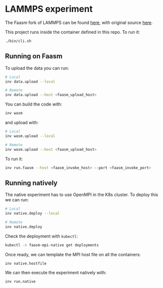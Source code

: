 # LAMMPS experiment

The Faasm fork of LAMMPS can be found [here](https://github.com/faasm/lammps),
with original source [here](https://lammps.sandia.gov/).

This project runs inside the container defined in this repo. To run it:

```bash
./bin/cli.sh
```

## Running on Faasm

To upload the data you can run:

```bash
# Local
inv data.upload --local

# Remote
inv data.upload --host <faasm_upload_host>
```

You can build the code with:

```bash
inv wasm
```

and upload with:

```bash
# Local
inv wasm.upload --local

# Remote
inv wasm.upload --host <faasm_upload_host>
```

To run it:

```bash
inv run.faasm --host <faasm_invoke_host> --port <faasm_invoke_port>
```

## Running natively

The native experiment has to use OpenMPI in the K8s cluster. To deploy this we
can run:

```bash
# Local
inv native.deploy --local

# Remote
inv native.deploy
```

Check the deployment with `kubectl`:

```bash
kubectl -n faasm-mpi-native get deployments
```

Once ready, we can template the MPI host file on all the containers:

```bash
inv native.hostfile
```

We can then execute the experiment natively with:

```bash
inv run.native
```
